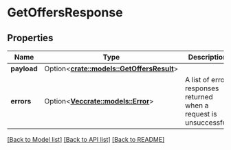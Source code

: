 # GetOffersResponse

## Properties

Name | Type | Description | Notes
------------ | ------------- | ------------- | -------------
**payload** | Option<[**crate::models::GetOffersResult**](GetOffersResult.md)> |  | [optional]
**errors** | Option<[**Vec<crate::models::Error>**](Error.md)> | A list of error responses returned when a request is unsuccessful. | [optional]

[[Back to Model list]](../README.md#documentation-for-models) [[Back to API list]](../README.md#documentation-for-api-endpoints) [[Back to README]](../README.md)


